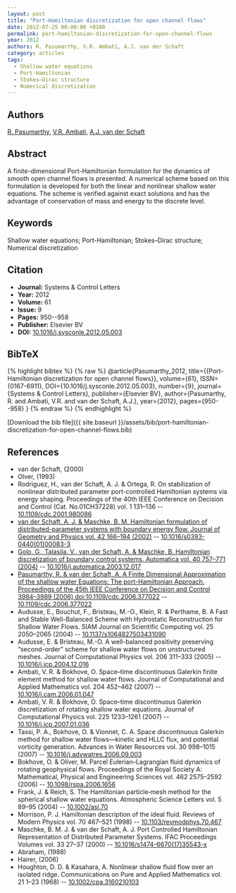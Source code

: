 ```yaml
---
layout: post
title: "Port-Hamiltonian discretization for open channel flows"
date: 2012-07-25 00:00:00 +0100
permalink: port-hamiltonian-discretization-for-open-channel-flows
year: 2012
authors: R. Pasumarthy, V.R. Ambati, A.J. van der Schaft
category: articles
tags:
  - Shallow water equations
  - Port-Hamiltonian
  - Stokes–Dirac structure
  - Numerical discretization
---
```

 
## Authors
[R. Pasumarthy](authors/ramkrishna-pasumarthy), [V.R. Ambati](authors/v-r-ambati), [A.J. van der Schaft](authors/arjan-van-der-schaft)
 
## Abstract
A finite-dimensional Port-Hamiltonian formulation for the dynamics of smooth open channel flows is presented. A numerical scheme based on this formulation is developed for both the linear and nonlinear shallow water equations. The scheme is verified against exact solutions and has the advantage of conservation of mass and energy to the discrete level.
 
## Keywords
Shallow water equations; Port-Hamiltonian; Stokes–Dirac structure; Numerical discretization
 
## Citation
- **Journal:** Systems &amp; Control Letters
- **Year:** 2012
- **Volume:** 61
- **Issue:** 9
- **Pages:** 950--958
- **Publisher:** Elsevier BV
- **DOI:** [10.1016/j.sysconle.2012.05.003](https://doi.org/10.1016/j.sysconle.2012.05.003)
 
## BibTeX
{% highlight bibtex %}
{% raw %}
@article{Pasumarthy_2012,
  title={{Port-Hamiltonian discretization for open channel flows}},
  volume={61},
  ISSN={0167-6911},
  DOI={10.1016/j.sysconle.2012.05.003},
  number={9},
  journal={Systems &amp; Control Letters},
  publisher={Elsevier BV},
  author={Pasumarthy, R. and Ambati, V.R. and van der Schaft, A.J.},
  year={2012},
  pages={950--958}
}
{% endraw %}
{% endhighlight %}
 
[Download the bib file]({{ site.baseurl }}/assets/bib/port-hamiltonian-discretization-for-open-channel-flows.bib)
 
## References
- van der Schaft, (2000)
- Olver, (1993)
- Rodriguez, H., van der Schaft, A. J. & Ortega, R. On stabilization of nonlinear distributed parameter port-controlled Hamiltonian systems via energy shaping. Proceedings of the 40th IEEE Conference on Decision and Control (Cat. No.01CH37228) vol. 1 131–136 -- [10.1109/cdc.2001.980086](https://doi.org/10.1109/cdc.2001.980086)
- [van der Schaft, A. J. & Maschke, B. M. Hamiltonian formulation of distributed-parameter systems with boundary energy flow. Journal of Geometry and Physics vol. 42 166–194 (2002)](hamiltonian-formulation-of-distributed-parameter-systems-with-boundary-energy-flow) -- [10.1016/s0393-0440(01)00083-3](https://doi.org/10.1016/s0393-0440(01)00083-3)
- [Golo, G., Talasila, V., van der Schaft, A. & Maschke, B. Hamiltonian discretization of boundary control systems. Automatica vol. 40 757–771 (2004)](hamiltonian-discretization-of-boundary-control-systems) -- [10.1016/j.automatica.2003.12.017](https://doi.org/10.1016/j.automatica.2003.12.017)
- [Pasumarthy, R. & van der Schaft, A. A Finite Dimensional Approximation of the shallow water Equations: The port-Hamiltonian Approach. Proceedings of the 45th IEEE Conference on Decision and Control 3984–3989 (2006) doi:10.1109/cdc.2006.377022](a-finite-dimensional-approximation-of-the-shallow-water-equations-the-port-hamiltonian-approach) -- [10.1109/cdc.2006.377022](https://doi.org/10.1109/cdc.2006.377022)
- Audusse, E., Bouchut, F., Bristeau, M.-O., Klein, R. & Perthame, B. A Fast and Stable Well-Balanced Scheme with Hydrostatic Reconstruction for Shallow Water Flows. SIAM Journal on Scientific Computing vol. 25 2050–2065 (2004) -- [10.1137/s1064827503431090](https://doi.org/10.1137/s1064827503431090)
- Audusse, E. & Bristeau, M.-O. A well-balanced positivity preserving “second-order” scheme for shallow water flows on unstructured meshes. Journal of Computational Physics vol. 206 311–333 (2005) -- [10.1016/j.jcp.2004.12.016](https://doi.org/10.1016/j.jcp.2004.12.016)
- Ambati, V. R. & Bokhove, O. Space–time discontinuous Galerkin finite element method for shallow water flows. Journal of Computational and Applied Mathematics vol. 204 452–462 (2007) -- [10.1016/j.cam.2006.01.047](https://doi.org/10.1016/j.cam.2006.01.047)
- Ambati, V. R. & Bokhove, O. Space–time discontinuous Galerkin discretization of rotating shallow water equations. Journal of Computational Physics vol. 225 1233–1261 (2007) -- [10.1016/j.jcp.2007.01.036](https://doi.org/10.1016/j.jcp.2007.01.036)
- Tassi, P. A., Bokhove, O. & Vionnet, C. A. Space discontinuous Galerkin method for shallow water flows—kinetic and HLLC flux, and potential vorticity generation. Advances in Water Resources vol. 30 998–1015 (2007) -- [10.1016/j.advwatres.2006.09.003](https://doi.org/10.1016/j.advwatres.2006.09.003)
- Bokhove, O. & Oliver, M. Parcel Eulerian–Lagrangian fluid dynamics of rotating geophysical flows. Proceedings of the Royal Society A: Mathematical, Physical and Engineering Sciences vol. 462 2575–2592 (2006) -- [10.1098/rspa.2006.1656](https://doi.org/10.1098/rspa.2006.1656)
- Frank, J. & Reich, S. The Hamiltonian particle‐mesh method for the spherical shallow water equations. Atmospheric Science Letters vol. 5 89–95 (2004) -- [10.1002/asl.70](https://doi.org/10.1002/asl.70)
- Morrison, P. J. Hamiltonian description of the ideal fluid. Reviews of Modern Physics vol. 70 467–521 (1998) -- [10.1103/revmodphys.70.467](https://doi.org/10.1103/revmodphys.70.467)
- Maschke, B. M. J. & van der Schaft, A. J. Port Controlled Hamiltonian Representation of Distributed Parameter Systems. IFAC Proceedings Volumes vol. 33 27–37 (2000) -- [10.1016/s1474-6670(17)35543-x](https://doi.org/10.1016/s1474-6670(17)35543-x)
- Abraham, (1988)
- Hairer, (2006)
- Houghton, D. D. & Kasahara, A. Nonlinear shallow fluid flow over an isolated ridge. Communications on Pure and Applied Mathematics vol. 21 1–23 (1968) -- [10.1002/cpa.3160210103](https://doi.org/10.1002/cpa.3160210103)

